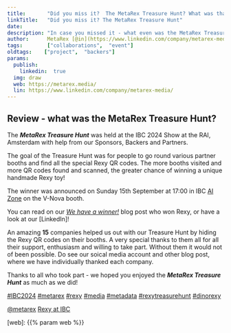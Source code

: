 ```yaml
---
title:       "Did you miss it?  The MetaRex Treasure Hunt? What was that!?"
linkTitle:   "Did you miss it? The MetaRex Treasure Hunt"
date:        
description: "In case you missed it - what even was the MetaRex Treasure Hunt?"
author:      MetaRex [@in](https://www.linkedin.com/company/metarex-media)
tags:        ["collaborations",  "event"]
oldtags:    ["project",  "backers"]
params:
  publish:
    linkedin:  true
  img: draw
  web: https://metarex.media/
  lin: https://www.linkedin.com/company/metarex-media/
---
```


## Review - what was the MetaRex Treasure Hunt?

The **_MetaRex Treasure Hunt_** was held at the IBC 2024 Show at the RAI, Amsterdam with help from our Sponsors, Backers and Partners. 

The goal of the Treasure Hunt was for people to go round various partner booths and find all the special Rexy QR codes.  The more booths visited and more QR codes found and scanned, the greater chance of winning a unique handmade Rexy toy!  

The winner was announced on Sunday 15th September at 17:00 in IBC [AI Zone][rxydraw] on the V-Nova booth. 

You can read on our [_We have a winner!_] blog post who won Rexy, or have a look at our <i class="linkedin icon"></i> [LinkedIn]!

An amazing **15** companies helped us out with our Treasure Hunt by hiding the Rexy QR codes on their booths.  A very special thanks to them all for all their support, enthusiasm and willing to take part.  Without them it would not of been possible. 
Do see our soical media account and other blog post, where we have individually thanked each company. 

Thanks to all who took part - we hoped you enjoyed the **_MetaRex Treasure Hunt_** as much as we did! 


[#IBC2024](https://www.linkedin.com/search/results/all/?keywords=%23IBC2024)
[#metarex](https://www.linkedin.com/search/results/all/?keywords=%23metarex)
[#rexy](https://www.linkedin.com/search/results/all/?keywords=%23rexy)
[#media](https://www.linkedin.com/search/results/all/?keywords=%23media)
[#metadata](https://www.linkedin.com/search/results/all/?keywords=%23metadata)
[#rexytreasurehunt](https://www.linkedin.com/search/results/all/?keywords=%23rexytreasurehunt)
[#dinorexy](https://www.linkedin.com/search/results/all/?keywords=%23dinorexy)

<i class = "linkedin icon"></i>[@metarex][limrx]
<i class = "linkedin icon"></i>[Rexy at IBC][lirxy]

[web]:    {{% param web %}}

[limrx]:   https://uk.linkedin.com/company/metarex-media
[lirxy]:   https://www.linkedin.com/search/results/all/?keywords=%23ibc2024%20%23metarex%20%23rexy
[rxydraw]: https://ibc2024.mapyourshow.com/8_0/floorplan/?st=keyword&hallID=J&sv=V-NOVA&selectedBooth=14.AI03
[Blog]:    /blog/we-have-a-winner-TH/index.md
[_We have a winner!_]:  https://www.linkedin.com/posts/metarex-media_rexy-treasurehunt-ibc2024-activity-7241828285431648260-f6gx